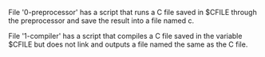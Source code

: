 File '0-preprocessor' has a script that runs a C file saved in $CFILE through the preprocessor and save the result into a file named c.

File '1-compiler' has a script that compiles a C file saved in the variable $CFILE but does not link and outputs a file named the same as the C file.

